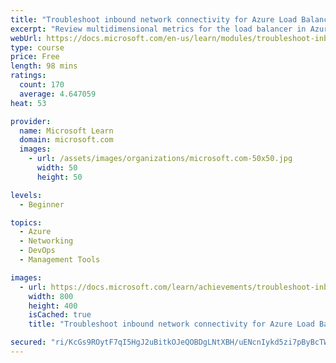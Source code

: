 ```yaml
---
title: "Troubleshoot inbound network connectivity for Azure Load Balancer"
excerpt: "Review multidimensional metrics for the load balancer in Azure Monitor Metrics, and check health probe status for the load balancer."
webUrl: https://docs.microsoft.com/en-us/learn/modules/troubleshoot-inbound-connectivity-azure-load-balancer/
type: course
price: Free
length: 98 mins
ratings:
  count: 170
  average: 4.647059
heat: 53

provider:
  name: Microsoft Learn
  domain: microsoft.com
  images:
    - url: /assets/images/organizations/microsoft.com-50x50.jpg
      width: 50
      height: 50

levels:
  - Beginner

topics:
  - Azure
  - Networking
  - DevOps
  - Management Tools

images:
  - url: https://docs.microsoft.com/learn/achievements/troubleshoot-inbound-connectivity-azure-load-balancer-social.png
    width: 800
    height: 400
    isCached: true
    title: "Troubleshoot inbound network connectivity for Azure Load Balancer"

secured: "ri/KcGs9ROytF7qI5HgJ2uBitkOJeQOBDgLNtXBH/uENcnIykd5zi7pByBcTWmxWCJ61lJGXQWRe1o30nEu94Im3kdLjEpnKSscuxaHIkH4jEBw1XjbsA+XRRWQJ6QVR6QVAFgWboiGqpvoGdc/dMq5qtneV8jm/F7xJO1fPWmWkJYlnnJYsRWpulgnD+3MzP3fh/zLwPfeB3CgC/47mc9HiZZ7cn5fPhzvYP5h0p0mvMIbYOjMkx/zJq1oOoOrxtFJQUjoYDBS77WY9p+86kpcfEuaQtSwQV0cjCRGV2R87x/tjvWirFeXu4jl/jg+XRJN5gWGwkeLiAC19wW6bjT1DT5YHdnGGsSC2cq31DclE2vhOKsHLJlDIHyW67Q94a26quuZ1XJB0tyYcq6XtoxJzdRWgp2T/7WU3cPDRpsQ=;HwPjcUszNZcWR8BkSj6pQg=="
---
```


